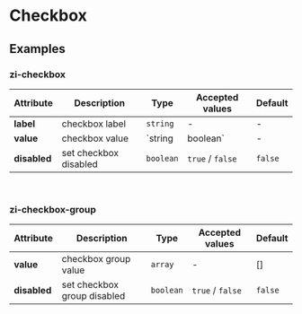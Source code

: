 # Checkbox

## Examples

<ex-code name="ex-checkbox-basic"/></ex-code>

<ex-code name="ex-checkbox-disabled"/></ex-code>

<ex-code name="ex-checkbox-group"/></ex-code>

<ex-footer edit-link="https://github.com/zeit-ui/vue/edit/master/docs/zh-cn/components/checkbox.md">

<h3> zi-checkbox </h3>

| Attribute | Description | Type | Accepted values | Default
| ---------- | ---------- | ---- |  -------------- | ------ |
| **label** | checkbox label | `string` | - | - |
| **value** | checkbox value | `string | boolean` | - | false |
| **disabled** | set checkbox disabled  | `boolean` | `true` / `false` | `false` |

<br/>
<h3> zi-checkbox-group </h3>

| Attribute | Description | Type | Accepted values | Default
| ---------- | ---------- | ---- |  -------------- | ------ |
| **value** | checkbox group value | `array` | - | [] |
| **disabled** | set checkbox group disabled  | `boolean` | `true` / `false` | `false` |

</ex-footer>
